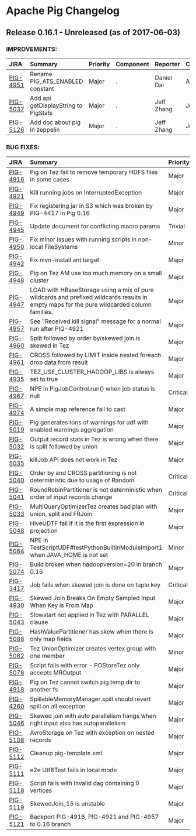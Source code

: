 
<!---
# Licensed to the Apache Software Foundation (ASF) under one
# or more contributor license agreements.  See the NOTICE file
# distributed with this work for additional information
# regarding copyright ownership.  The ASF licenses this file
# to you under the Apache License, Version 2.0 (the
# "License"); you may not use this file except in compliance
# with the License.  You may obtain a copy of the License at
#
#     http://www.apache.org/licenses/LICENSE-2.0
#
# Unless required by applicable law or agreed to in writing, software
# distributed under the License is distributed on an "AS IS" BASIS,
# WITHOUT WARRANTIES OR CONDITIONS OF ANY KIND, either express or implied.
# See the License for the specific language governing permissions and
# limitations under the License.
-->
# Apache Pig Changelog

## Release 0.16.1 - Unreleased (as of 2017-06-03)



### IMPROVEMENTS:

| JIRA | Summary | Priority | Component | Reporter | Contributor |
|:---- |:---- | :--- |:---- |:---- |:---- |
| [PIG-4951](https://issues.apache.org/jira/browse/PIG-4951) | Rename PIG\_ATS\_ENABLED constant |  Major | . | Daniel Dai | Adam Szita |
| [PIG-5037](https://issues.apache.org/jira/browse/PIG-5037) | Add api getDisplayString to PigStats |  Major | . | Jeff Zhang | Jeff Zhang |
| [PIG-5126](https://issues.apache.org/jira/browse/PIG-5126) | Add doc about pig in zeppelin |  Major | . | Jeff Zhang | Jeff Zhang |


### BUG FIXES:

| JIRA | Summary | Priority | Component | Reporter | Contributor |
|:---- |:---- | :--- |:---- |:---- |:---- |
| [PIG-4916](https://issues.apache.org/jira/browse/PIG-4916) | Pig on Tez fail to remove temporary HDFS files in some cases |  Major | . | Daniel Dai | Daniel Dai |
| [PIG-4921](https://issues.apache.org/jira/browse/PIG-4921) | Kill running jobs on InterruptedException |  Major | . | Rohini Palaniswamy | Rohini Palaniswamy |
| [PIG-4949](https://issues.apache.org/jira/browse/PIG-4949) | Fix registering jar in S3 which was broken by PIG-4417 in Pig 0.16 |  Major | parser | Yishan Yang | Yishan Yang |
| [PIG-4945](https://issues.apache.org/jira/browse/PIG-4945) | Update document for conflicting macro params |  Trivial | documentation | Koji Noguchi | Koji Noguchi |
| [PIG-4950](https://issues.apache.org/jira/browse/PIG-4950) | Fix minor issues with running scripts in non-local FileSystems |  Minor | . | Peter Slawski | Peter Slawski |
| [PIG-4942](https://issues.apache.org/jira/browse/PIG-4942) | Fix mvn-install ant target |  Major | build | Peter Slawski | Peter Slawski |
| [PIG-4948](https://issues.apache.org/jira/browse/PIG-4948) | Pig on Tez AM use too much memory on a small cluster |  Major | tez | Daniel Dai | Daniel Dai |
| [PIG-4947](https://issues.apache.org/jira/browse/PIG-4947) | LOAD with HBaseStorage using a mix of pure wildcards and prefixed wildcards results in empty maps for the pure wildcarded column families. |  Major | grunt | Youngjin | Daniel Dai |
| [PIG-4957](https://issues.apache.org/jira/browse/PIG-4957) | See "Received kill signal" message for a normal run after PIG-4921 |  Major | . | Daniel Dai | Rohini Palaniswamy |
| [PIG-4960](https://issues.apache.org/jira/browse/PIG-4960) | Split followed by order by/skewed join is skewed in Tez |  Major | . | Rohini Palaniswamy | Rohini Palaniswamy |
| [PIG-4961](https://issues.apache.org/jira/browse/PIG-4961) | CROSS followed by LIMIT inside nested foreach drop data from result |  Major | . | Sergey Svinarchuk | Rohini Palaniswamy |
| [PIG-4935](https://issues.apache.org/jira/browse/PIG-4935) | TEZ\_USE\_CLUSTER\_HADOOP\_LIBS is always set to true |  Major | . | Rohini Palaniswamy | Rohini Palaniswamy |
| [PIG-4967](https://issues.apache.org/jira/browse/PIG-4967) | NPE in PigJobControl.run() when job status is null |  Critical | . | Xiang Li | Xiang Li |
| [PIG-4974](https://issues.apache.org/jira/browse/PIG-4974) | A simple map reference fail to cast |  Major | . | Koji Noguchi | Koji Noguchi |
| [PIG-5019](https://issues.apache.org/jira/browse/PIG-5019) | Pig generates tons of warnings for udf with enabled warnings aggregation |  Major | internal-udfs | Murshid Chalaev | Murshid Chalaev |
| [PIG-5032](https://issues.apache.org/jira/browse/PIG-5032) | Output record stats in Tez is wrong when there is split followed by union |  Major | . | Rohini Palaniswamy | Rohini Palaniswamy |
| [PIG-5035](https://issues.apache.org/jira/browse/PIG-5035) | killJob API does not work in Tez |  Major | . | Jeff Zhang | Jeff Zhang |
| [PIG-5040](https://issues.apache.org/jira/browse/PIG-5040) | Order by and CROSS partitioning is not deterministic due to usage of Random |  Critical | . | Rohini Palaniswamy | Rohini Palaniswamy |
| [PIG-5041](https://issues.apache.org/jira/browse/PIG-5041) | RoundRobinPartitioner is not deterministic when order of input records change |  Critical | . | Rohini Palaniswamy | Rohini Palaniswamy |
| [PIG-5033](https://issues.apache.org/jira/browse/PIG-5033) | MultiQueryOptimizerTez creates bad plan with union, split and FRJoin |  Major | tez | Travis Woodruff | Rohini Palaniswamy |
| [PIG-5048](https://issues.apache.org/jira/browse/PIG-5048) | HiveUDTF fail if it is the first expression in projection |  Major | impl | Daniel Dai | Nandor Kollar |
| [PIG-5064](https://issues.apache.org/jira/browse/PIG-5064) | NPE in TestScriptUDF#testPythonBuiltinModuleImport1 when JAVA\_HOME is not set |  Minor | . | Xiang Li | Xiang Li |
| [PIG-5074](https://issues.apache.org/jira/browse/PIG-5074) | Build broken when hadoopversion=20 in branch 0.16 |  Major | build | Adam Szita | Adam Szita |
| [PIG-3417](https://issues.apache.org/jira/browse/PIG-3417) | Job fails when skewed join is done on tuple key |  Critical | impl | Nick White | Nandor Kollar |
| [PIG-4930](https://issues.apache.org/jira/browse/PIG-4930) | Skewed Join Breaks On Empty Sampled Input When Key is From Map |  Major | . | William Butler | Nandor Kollar |
| [PIG-5043](https://issues.apache.org/jira/browse/PIG-5043) | Slowstart not applied in Tez with PARALLEL clause |  Major | . | Rohini Palaniswamy | Rohini Palaniswamy |
| [PIG-5088](https://issues.apache.org/jira/browse/PIG-5088) | HashValuePartitioner has skew when there is only map fields |  Major | . | Rohini Palaniswamy | Rohini Palaniswamy |
| [PIG-5082](https://issues.apache.org/jira/browse/PIG-5082) | Tez UnionOptimizer creates vertex group with one member |  Minor | tez | Travis Woodruff | Rohini Palaniswamy |
| [PIG-5078](https://issues.apache.org/jira/browse/PIG-5078) | Script fails with error - POStoreTez only accepts MROutput |  Major | . | Rohini Palaniswamy | Rohini Palaniswamy |
| [PIG-4918](https://issues.apache.org/jira/browse/PIG-4918) | Pig on Tez cannot switch pig.temp.dir to another fs |  Major | . | Daniel Dai | Daniel Dai |
| [PIG-4260](https://issues.apache.org/jira/browse/PIG-4260) | SpillableMemoryManager.spill should revert spill on all exception |  Major | impl | Daniel Dai | Rohini Palaniswamy |
| [PIG-5046](https://issues.apache.org/jira/browse/PIG-5046) | Skewed join with auto parallelism hangs when right input also has autoparallelism |  Major | . | Rohini Palaniswamy | Rohini Palaniswamy |
| [PIG-5108](https://issues.apache.org/jira/browse/PIG-5108) | AvroStorage on Tez with exception on nested records |  Major | tez | Sebastian Geller | Daniel Dai |
| [PIG-5112](https://issues.apache.org/jira/browse/PIG-5112) | Cleanup pig-template.xml |  Major | build | Daniel Dai | Daniel Dai |
| [PIG-5111](https://issues.apache.org/jira/browse/PIG-5111) | e2e Utf8Test fails in local mode |  Major | . | Rohini Palaniswamy | Rohini Palaniswamy |
| [PIG-5118](https://issues.apache.org/jira/browse/PIG-5118) | Script fails with Invalid dag containing 0 vertices |  Major | tez | Rohini Palaniswamy | Rohini Palaniswamy |
| [PIG-5119](https://issues.apache.org/jira/browse/PIG-5119) | SkewedJoin\_15 is unstable |  Major | . | Daniel Dai | Daniel Dai |
| [PIG-5121](https://issues.apache.org/jira/browse/PIG-5121) | Backport PIG-4916, PIG-4921 and PIG-4957 to 0.16 branch |  Major | . | Daniel Dai | Daniel Dai |


